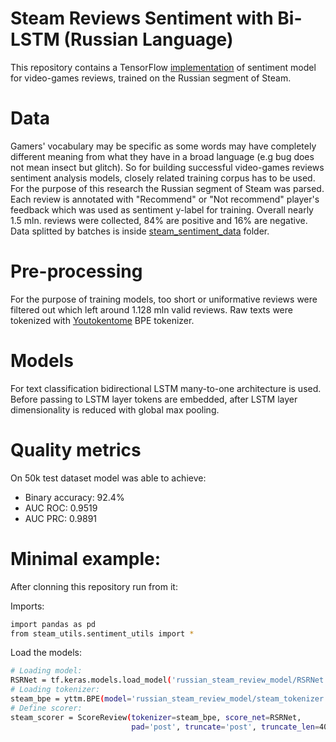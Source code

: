 # Steam Reviews Sentiment with Bi-LSTM (Russian Language)

This repository contains a TensorFlow [implementation](https://github.com/nslyubaykin/steam_reviews_rus/blob/master/steam_reviews.ipynb) of sentiment model for video-games reviews, trained on the Russian segment of Steam.

# Data

Gamers' vocabulary may be specific as some words may have completely different meaning from what they have in a broad language (e.g bug does not mean insect but glitch). So for building successful video-games reviews sentiment analysis models, closely related training corpus has to be used. For the purpose of this research the Russian segment of Steam was parsed. Each review is annotated with "Recommend" or "Not recommend" player's feedback which was used as sentiment y-label for training. Overall nearly 1.5 mln. reviews were collected, 84% are positive and 16% are negative. Data splitted by batches is inside [steam_sentiment_data](https://github.com/nslyubaykin/steam_reviews_rus/tree/master/steam_sentiment_data) folder.

# Pre-processing

For the purpose of training models, too short or uniformative reviews were filtered out which left around 1.128 mln valid reviews. Raw texts were tokenized with [Youtokentome](https://github.com/VKCOM/YouTokenToMe) BPE tokenizer.

# Models

For text classification bidirectional LSTM many-to-one architecture is used. Before passing to LSTM layer tokens are embedded, after LSTM layer dimensionality is reduced with global max pooling.

# Quality metrics

On 50k test dataset model was able to achieve:

- Binary accuracy: 92.4%
- AUC ROC: 0.9519
- AUC PRC: 0.9891

# Minimal example:

After clonning this repository run from it:

Imports:
```.bash
import pandas as pd
from steam_utils.sentiment_utils import *
```
Load the models:
```.bash
# Loading model:
RSRNet = tf.keras.models.load_model('russian_steam_review_model/RSRNet.h5')
# Loading tokenizer:
steam_bpe = yttm.BPE(model='russian_steam_review_model/steam_tokenizer.model')
# Define scorer:
steam_scorer = ScoreReview(tokenizer=steam_bpe, score_net=RSRNet,
                           pad='post', truncate='post', truncate_len=400)
```



